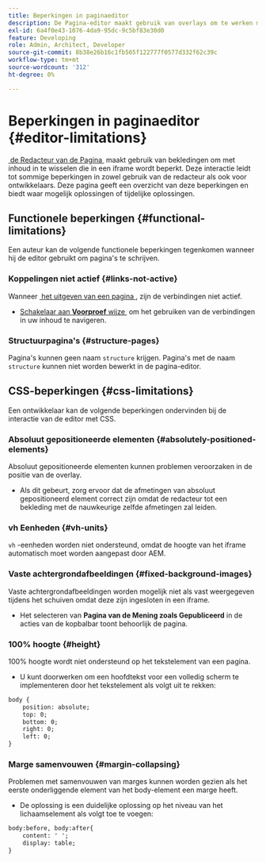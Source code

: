 ```yaml
---
title: Beperkingen in paginaeditor
description: De Pagina-editor maakt gebruik van overlays om te werken met inhoud die is opgesloten in een iframe. Deze interactie leidt tot sommige beperkingen in zowel gebruik van de redacteur als ook voor ontwikkelaars.
exl-id: 6a4f0e43-1076-4da9-95dc-9c5bf83e30d0
feature: Developing
role: Admin, Architect, Developer
source-git-commit: 8b38e26b16c1fb565f122777f0577d332f62c39c
workflow-type: tm+mt
source-wordcount: '312'
ht-degree: 0%

---
```



# Beperkingen in paginaeditor {#editor-limitations}

[&#x200B; de Redacteur van de Pagina &#x200B;](/help/sites-cloud/authoring/page-editor/introduction.md) maakt gebruik van bekledingen om met inhoud in te wisselen die in een iframe wordt beperkt. Deze interactie leidt tot sommige beperkingen in zowel gebruik van de redacteur als ook voor ontwikkelaars. Deze pagina geeft een overzicht van deze beperkingen en biedt waar mogelijk oplossingen of tijdelijke oplossingen.

## Functionele beperkingen {#functional-limitations}

Een auteur kan de volgende functionele beperkingen tegenkomen wanneer hij de editor gebruikt om pagina&#39;s te schrijven.

### Koppelingen niet actief {#links-not-active}

Wanneer [&#x200B; het uitgeven van een pagina &#x200B;](/help/sites-cloud/authoring/page-editor/edit-content.md), zijn de verbindingen niet actief.

* [&#x200B; Schakelaar aan **Voorproef** wijze &#x200B;](/help/sites-cloud/authoring/page-editor/introduction.md#preview-mode) om het gebruiken van de verbindingen in uw inhoud te navigeren.

### Structuurpagina&#39;s {#structure-pages}

Pagina&#39;s kunnen geen naam `structure` krijgen. Pagina&#39;s met de naam `structure` kunnen niet worden bewerkt in de pagina-editor.

## CSS-beperkingen {#css-limitations}

Een ontwikkelaar kan de volgende beperkingen ondervinden bij de interactie van de editor met CSS.

### Absoluut gepositioneerde elementen {#absolutely-positioned-elements}

Absoluut gepositioneerde elementen kunnen problemen veroorzaken in de positie van de overlay.

* Als dit gebeurt, zorg ervoor dat de afmetingen van absoluut gepositioneerd element correct zijn omdat de redacteur tot een bekleding met de nauwkeurige zelfde afmetingen zal leiden.

### vh Eenheden {#vh-units}

`vh` -eenheden worden niet ondersteund, omdat de hoogte van het iframe automatisch moet worden aangepast door AEM.

### Vaste achtergrondafbeeldingen {#fixed-background-images}

Vaste achtergrondafbeeldingen worden mogelijk niet als vast weergegeven tijdens het schuiven omdat deze zijn ingesloten in een iframe.

* Het selecteren van **Pagina van de Mening zoals Gepubliceerd** in de acties van de kopbalbar toont behoorlijk de pagina.

### 100% hoogte {#height}

100% hoogte wordt niet ondersteund op het tekstelement van een pagina.

* U kunt doorwerken om een hoofdtekst voor een volledig scherm te implementeren door het tekstelement als volgt uit te rekken:

```xml
body {
    position: absolute;
    top: 0;
    bottom: 0;
    right: 0;
    left: 0;
}
```

### Marge samenvouwen {#margin-collapsing}

Problemen met samenvouwen van marges kunnen worden gezien als het eerste onderliggende element van het body-element een marge heeft.

* De oplossing is een duidelijke oplossing op het niveau van het lichaamselement als volgt toe te voegen:

```xml
body:before, body:after{
    content: ' ';
    display: table;
}
```
